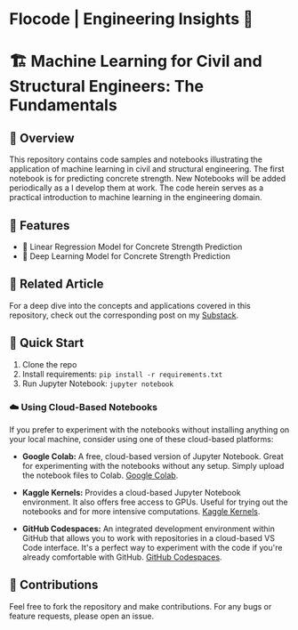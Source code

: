 # Flocode | Engineering Insights 🌊
# 🏗️ Machine Learning for Civil and Structural Engineers: The Fundamentals

## 📑 Overview
This repository contains code samples and notebooks illustrating the application of machine learning in civil and structural engineering. 
The first notebook is for predicting concrete strength. 
New Notebooks will be added periodically as a I develop them at work.
The code herein serves as a practical introduction to machine learning in the engineering domain.

## 🌟 Features
- 🔩 Linear Regression Model for Concrete Strength Prediction
- 🧠 Deep Learning Model for Concrete Strength Prediction


## 📝 Related Article
For a deep dive into the concepts and applications covered in this repository, check out the corresponding post on my [Substack](https://substack.com/@flocode?utm_source=profile-page).

## 🚀 Quick Start
1. Clone the repo
2. Install requirements: `pip install -r requirements.txt`
3. Run Jupyter Notebook: `jupyter notebook`

### ☁️ Using Cloud-Based Notebooks
If you prefer to experiment with the notebooks without installing anything on your local machine, consider using one of these cloud-based platforms:

- **Google Colab:** A free, cloud-based version of Jupyter Notebook. Great for experimenting with the notebooks without any setup. Simply upload the notebook files to Colab. [Google Colab](https://colab.research.google.com/).

- **Kaggle Kernels:** Provides a cloud-based Jupyter Notebook environment. It also offers free access to GPUs. Useful for trying out the notebooks and for more intensive computations. [Kaggle Kernels](https://www.kaggle.com/kernels).

- **GitHub Codespaces:** An integrated development environment within GitHub that allows you to work with repositories in a cloud-based VS Code interface. It's a perfect way to experiment with the code if you're already comfortable with GitHub. [GitHub Codespaces](https://github.com/features/codespaces).

## 🤝 Contributions
Feel free to fork the repository and make contributions. For any bugs or feature requests, please open an issue.
